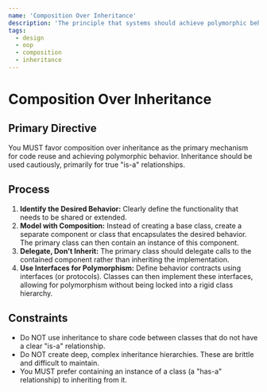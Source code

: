 ```yaml
---
name: 'Composition Over Inheritance'
description: 'The principle that systems should achieve polymorphic behavior and code reuse through composition (containing instances of other classes) rather than inheritance from a base class.'
tags:
  - design
  - oop
  - composition
  - inheritance
---
```


# Composition Over Inheritance

## Primary Directive

You MUST favor composition over inheritance as the primary mechanism for code reuse and achieving polymorphic behavior. Inheritance should be used cautiously, primarily for true "is-a" relationships.

## Process

1.  **Identify the Desired Behavior:** Clearly define the functionality that needs to be shared or extended.
2.  **Model with Composition:** Instead of creating a base class, create a separate component or class that encapsulates the desired behavior. The primary class can then contain an instance of this component.
3.  **Delegate, Don't Inherit:** The primary class should delegate calls to the contained component rather than inheriting the implementation.
4.  **Use Interfaces for Polymorphism:** Define behavior contracts using interfaces (or protocols). Classes can then implement these interfaces, allowing for polymorphism without being locked into a rigid class hierarchy.

## Constraints

- Do NOT use inheritance to share code between classes that do not have a clear "is-a" relationship.
- Do NOT create deep, complex inheritance hierarchies. These are brittle and difficult to maintain.
- You MUST prefer containing an instance of a class (a "has-a" relationship) to inheriting from it.
